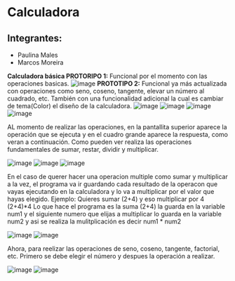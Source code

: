 # Calculadora
## Integrantes: 
- Paulina Males
- Marcos Moreira

**Calculadora básica PROTORIPO 1:**
Funcional por el momento con las operaciones basicas.
![image](https://user-images.githubusercontent.com/87955476/183330129-ad3e5803-a972-416d-be86-5c88f310e7b0.png)
**PROTOTIPO 2:** Funcional ya más actualizada con operaciones como seno, coseno, tangente, elevar un número al cuadrado, etc.
También con una funcionalidad adicional la cual es cambiar de tema(Color) el diseño de la calculadora.
![image](https://user-images.githubusercontent.com/105298870/183414506-4c8634dc-726a-42e8-8b81-4c34a86d78db.png)
![image](https://user-images.githubusercontent.com/105298870/183414636-026147cb-0fab-4767-bb8f-9e716c1464ae.png)      ![image](https://user-images.githubusercontent.com/105298870/183414877-9576286e-2b39-441e-a9cf-f8232e24a236.png)
![image](https://user-images.githubusercontent.com/105298870/183414995-fc5a8497-05ed-4ec9-946f-3d6d9ab2323f.png)


AL momento de realizar las operaciones, en la pantallita superior aparece la operación que se ejecuta y en el cuadro grande aparece la respuesta, como veran a continuación.
Como pueden ver realiza las operaciones fundamentales de sumar, restar, dividir y multiplicar.



![image](https://user-images.githubusercontent.com/105298870/183820690-2f928200-6c81-48e2-b211-1d945e2af9e5.png)    ![image](https://user-images.githubusercontent.com/105298870/183821065-353d5a03-9e8e-4487-8dbf-47750a6f94b4.png)    ![image](https://user-images.githubusercontent.com/105298870/183821122-59d105f3-501a-4a7b-b4d8-7247225303a4.png)




En el caso de querer hacer una operacion multiple como sumar y multiplicar a la vez, el programa va ir guardando cada resultado de la operacon que vayas ejecutando en la calculadora y lo va a multiplicar por el valor que hayas elegido. 
Ejemplo: 
Quieres sumar (2+4) y eso multiplicar por 4
(2+4)*4
Lo que hace el programa es la suma (2+4) la guarda en la variable num1 y el siguiente numero que elijas a multiplicar lo guarda en la variable num2 y asi se realiza la mulitplicación es decir num1 * num2


![image](https://user-images.githubusercontent.com/105298870/183820765-d38b8c20-bf96-401e-b605-a9aaf999422c.png)      ![image](https://user-images.githubusercontent.com/105298870/183820808-95b0d7c6-162b-43c4-88f3-461497a38fb1.png)


Ahora, para reelizar las operaciones de seno, coseno, tangente, factorial, etc. 
Primero se debe elegir el número y despues la operación a realizar. 


![image](https://user-images.githubusercontent.com/105298870/183821510-a81b7f8a-8d1a-4efe-a5e1-682ec96b01f0.png)    ![image](https://user-images.githubusercontent.com/105298870/183821549-bbe3e608-daf6-4fdf-bfb5-b5ceaa3ea52f.png)








